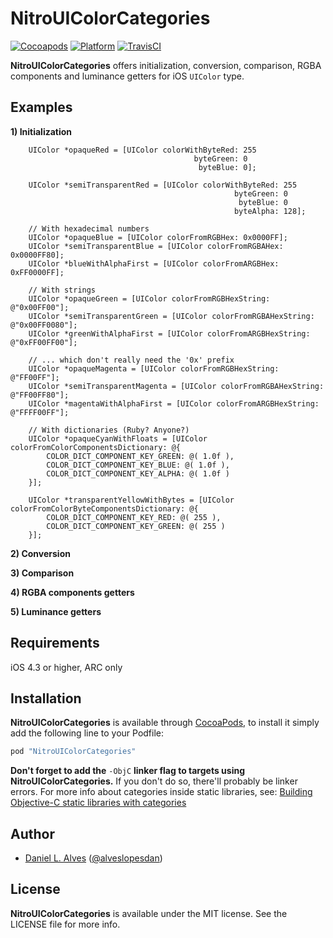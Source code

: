 NitroUIColorCategories
======================
[![Cocoapods](https://cocoapod-badges.herokuapp.com/v/NitroUIColorCategories/badge.png)](http://cocoapods.org/?q=NitroUIColorCategories)
[![Platform](http://cocoapod-badges.herokuapp.com/p/NitroUIColorCategories/badge.png)](http://cocoadocs.org/docsets/NitroUIColorCategories)
[![TravisCI](https://travis-ci.org/danielalves/NitroUIColorCategories.svg?branch=master)](https://travis-ci.org/danielalves/NitroUIColorCategories)

**NitroUIColorCategories** offers initialization, conversion, comparison, RGBA components and luminance getters for iOS `UIColor` type.

Examples
--------

**1) Initialization**
```objc
    UIColor *opaqueRed = [UIColor colorWithByteRed: 255
                                         byteGreen: 0
                                          byteBlue: 0];
    
    UIColor *semiTransparentRed = [UIColor colorWithByteRed: 255
                                                  byteGreen: 0
                                                   byteBlue: 0
                                                  byteAlpha: 128];
    
    // With hexadecimal numbers
    UIColor *opaqueBlue = [UIColor colorFromRGBHex: 0x0000FF];
    UIColor *semiTransparentBlue = [UIColor colorFromRGBAHex: 0x0000FF80];
    UIColor *blueWithAlphaFirst = [UIColor colorFromARGBHex: 0xFF0000FF];
    
    // With strings
    UIColor *opaqueGreen = [UIColor colorFromRGBHexString: @"0x00FF00"];
    UIColor *semiTransparentGreen = [UIColor colorFromRGBAHexString: @"0x00FF0080"];
    UIColor *greenWithAlphaFirst = [UIColor colorFromARGBHexString: @"0xFF00FF00"];
    
    // ... which don't really need the '0x' prefix
    UIColor *opaqueMagenta = [UIColor colorFromRGBHexString: @"FF00FF"];
    UIColor *semiTransparentMagenta = [UIColor colorFromRGBAHexString: @"FF00FF80"];
    UIColor *magentaWithAlphaFirst = [UIColor colorFromARGBHexString: @"FFFF00FF"];
    
    // With dictionaries (Ruby? Anyone?)
    UIColor *opaqueCyanWithFloats = [UIColor colorFromColorComponentsDictionary: @{
        COLOR_DICT_COMPONENT_KEY_GREEN: @( 1.0f ),
        COLOR_DICT_COMPONENT_KEY_BLUE: @( 1.0f ),
        COLOR_DICT_COMPONENT_KEY_ALPHA: @( 1.0f )
    }];
    
    UIColor *transparentYellowWithBytes = [UIColor colorFromColorByteComponentsDictionary: @{
        COLOR_DICT_COMPONENT_KEY_RED: @( 255 ),
        COLOR_DICT_COMPONENT_KEY_GREEN: @( 255 )
    }];
```

**2) Conversion**

**3) Comparison**

**4) RGBA components getters**

**5) Luminance getters**

Requirements
------------

iOS 4.3 or higher, ARC only

Installation
------------

**NitroUIColorCategories** is available through [CocoaPods](http://cocoapods.org), to install
it simply add the following line to your Podfile:

```ruby
pod "NitroUIColorCategories"
```

**Don't forget to add the** `-ObjC` **linker flag to targets using NitroUIColorCategories.** If you don't do so, there'll probably be linker errors. For more info about categories inside static libraries, see: [Building Objective-C static libraries with categories](https://developer.apple.com/library/mac/qa/qa1490/_index.html)

Author
------

- [Daniel L. Alves](http://github.com/danielalves) ([@alveslopesdan](https://twitter.com/alveslopesdan))

License
-------

**NitroUIColorCategories** is available under the MIT license. See the LICENSE file for more info.
